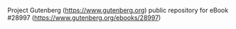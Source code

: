 Project Gutenberg (https://www.gutenberg.org) public repository for eBook #28997 (https://www.gutenberg.org/ebooks/28997)
